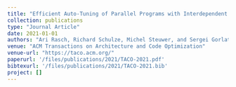 ```yaml
---
title: "Efficient Auto-Tuning of Parallel Programs with Interdependent Tuning Parameters via Auto-Tuning Framework (ATF)"
collection: publications
type: "Journal Article"
date: 2021-01-01
authors: "Ari Rasch, Richard Schulze, Michel Steuwer, and Sergei Gorlatch"
venue: "ACM Transactions on Architecture and Code Optimization"
venue-url: "https://taco.acm.org/"
paperurl: '/files/publications/2021/TACO-2021.pdf'
bibtexurl: '/files/publications/2021/TACO-2021.bib'
project: []
---
```

